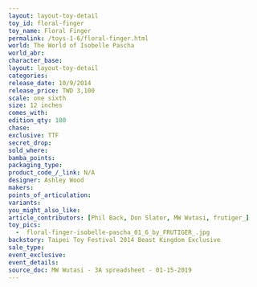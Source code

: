 ```yaml
---
layout: layout-toy-detail 
toy_id: floral-finger
toy_name: Floral Finger
permalink: /toys-1-6/floral-finger.html
world: The World of Isobelle Pascha
world_abr: 
character_base: 
layout: layout-toy-detail
categories: 
release_date: 10/9/2014
release_price: TWD 3,100
scale: one sixth
size: 12 inches
comes_with: 
edition_qty: 100
chase: 
exclusive: TTF
secret_drop: 
sold_where: 
bamba_points: 
packaging_type: 
product_code_/_link: N/A
designer: Ashley Wood
makers: 
points_of_articulation: 
variants: 
you_might_also_like: 
article_contributors: [Phil Back, Don Slater, MW Wutasi, frutiger_]
toy_pics: 
  -  floral-finger-isobelle-pascha_01_6_by_FRUTIGER_.jpg
backstory: Taipei Toy Festival 2014 Beast Kingdom Exclusive
sale_type: 
event_exclusive: 
event_details: 
source_doc: MW Wutasi - 3A spreadsheet - 01-15-2019
---
```

